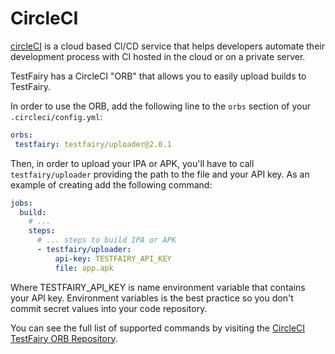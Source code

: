 
# CircleCI

[circleCI](https://circleci.com) is a cloud based CI/CD service that helps developers automate their development process with CI hosted in the cloud or on a private server.

TestFairy has a CircleCI "ORB" that allows you to easily upload builds to TestFairy.

In order to use the ORB, add the following line to the `orbs` section of your `.circleci/config.yml`:

```yml
orbs:
 testfairy: testfairy/uploader@2.0.1
```

Then, in order to upload your IPA or APK, you'll have to call `testfairy/uploader` providing the path to the file and your API key. As an example of creating add the following command:

```yml
jobs:
  build:
    # ...
    steps:
      # ... steps to build IPA or APK
      - testfairy/uploader:
          api-key: TESTFAIRY_API_KEY
          file: app.apk
```

Where TESTFAIRY_API_KEY is name environment variable that contains your API key. Environment variables is the best practice so you don't commit secret values into your code repository.

You can see the full list of supported commands by visiting the [CircleCI TestFairy ORB Repository](https://circleci.com/orbs/registry/orb/testfairy/uploader).

